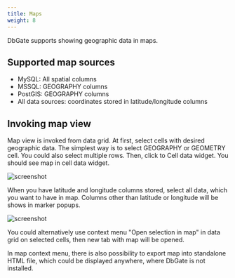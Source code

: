 ```yaml
---
title: Maps
weight: 8
---
```


DbGate supports showing geographic data in maps. 

## Supported map sources
- MySQL: All spatial columns
- MSSQL: GEOGRAPHY columns
- PostGIS: GEOGRAPHY columns
- All data sources: coordinates stored in latitude/longitude columns

## Invoking map view
Map view is invoked from data grid. At first, select cells with desired geographic data. The simplest way is to select GEOGRAPHY or GEOMETRY cell. You could also select multiple rows. Then, click to Cell data widget. You should see map in cell data widget.

![screenshot](/img/map1.png)

When you have latitude and longitude columns stored, select all data, which you want to have in map. Columns other than latitude or longitude will be shows in marker popups.

![screenshot](/img/map2.png)

You could alternatively use context menu "Open selection in map" in data grid on selected cells, then new tab with map will be opened.

In map context menu, there is also possibility to export map into standalone HTML file, which could be displayed anywhere, where DbGate is not installed.